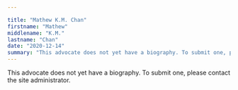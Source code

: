 ```yaml
---

title: "Mathew K.M. Chan"
firstname: "Mathew"
middlename: "K.M."
lastname: "Chan"
date: "2020-12-14"
summary: "This advocate does not yet have a biography. To submit one, please contact the site administrator."
---
```

This advocate does not yet have a biography. To submit one, please contact the site administrator.

